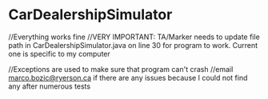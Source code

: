 # CarDealershipSimulator
//Everything works fine
//VERY IMPORTANT: TA/Marker needs to update file path in CarDealershipSimulator.java on line 30 for program to work. Current one is specific to my computer

//Exceptions are used to make sure that program can't crash
//email marco.bozic@ryerson.ca if there are any issues because I could not find any after numerous tests